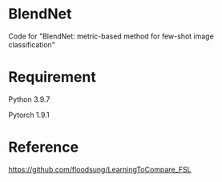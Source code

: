 # BlendNet
Code for "BlendNet: metric-based method for few-shot image classification"
# Requirement
Python 3.9.7

Pytorch 1.9.1
# Reference
https://github.com/floodsung/LearningToCompare_FSL
